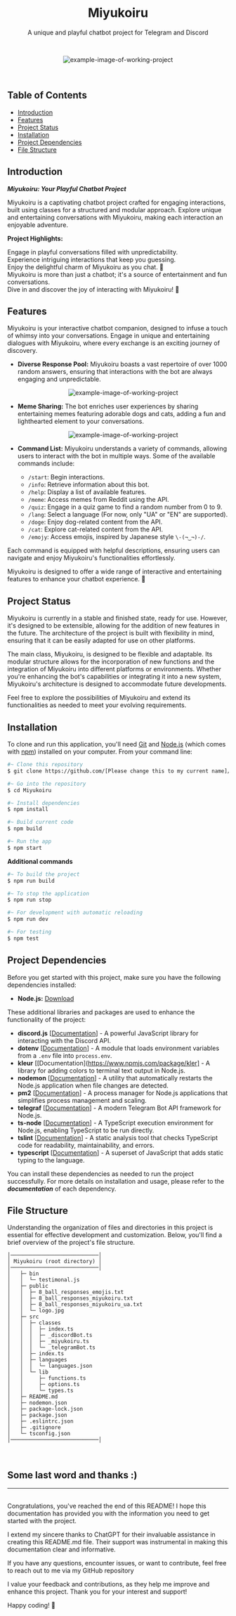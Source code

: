 <h1 align="center">Miyukoiru</h1>
<p align="center">
    A unique and playful chatbot project for Telegram and Discord
</p><br>
<p align="center">
<img src="https://i.imgur.com/6trGldG.gif" alt="example-image-of-working-project">
</p><br>

## Table of Contents
- [Introduction](#introduction)
- [Features](#features)
- [Project Status](#project-status)
- [Installation](#installation)
- [Project Dependencies](#project-dependencies)
- [File Structure](#file-structure)

## Introduction

***Miyukoiru: Your Playful Chatbot Project***

Miyukoiru is a captivating chatbot project crafted for engaging interactions, built using classes for a structured and modular approach. Explore unique and entertaining conversations with Miyukoiru, making each interaction an enjoyable adventure.

**Project Highlights:** 

Engage in playful conversations filled with unpredictability.
<br>Experience intriguing interactions that keep you guessing.
<br>Enjoy the delightful charm of Miyukoiru as you chat. 🌟
<br>Miyukoiru is more than just a chatbot; it's a source of entertainment and fun conversations. 
<br>Dive in and discover the joy of interacting with Miyukoiru! 🚀


## Features

Miyukoiru is your interactive chatbot companion, designed to infuse a touch of whimsy into your conversations. Engage in unique and entertaining dialogues with Miyukoiru, where every exchange is an exciting journey of discovery.

- **Diverse Response Pool:** Miyukoiru boasts a vast repertoire of over 1000 random answers, ensuring that interactions with the bot are always engaging and unpredictable.

    <p align="center">
    <img src="https://i.imgur.com/B8xZWlB.gif" alt="example-image-of-working-project">
    </p>
- **Meme Sharing:** The bot enriches user experiences by sharing entertaining memes featuring adorable dogs and cats, adding a fun and lighthearted element to your conversations.

    <p align="center">
    <img src="https://i.imgur.com/1kKSTZH.gif" alt="example-image-of-working-project">
    </p>
- **Command List:** Miyukoiru understands a variety of commands, allowing users to interact with the bot in multiple ways. Some of the available commands include:
   - `/start`: Begin interactions.
   - `/info`: Retrieve information about this bot.
   - `/help`: Display a list of available features.
   - `/meme`: Access memes from Reddit using the API.
   - `/quiz`: Engage in a quiz game to find a random number from 0 to 9.
   - `/lang`: Select a language (For now, only "UA" or "EN" are supported).
   - `/doge`: Enjoy dog-related content from the API.
   - `/cat`: Explore cat-related content from the API.
   - `/emojy`: Access emojis, inspired by Japanese style `\-(¬‿¬)-/`.

Each command is equipped with helpful descriptions, ensuring users can navigate and enjoy Miyukoiru's functionalities effortlessly.

Miyukoiru is designed to offer a wide range of interactive and entertaining features to enhance your chatbot experience. 🌟

## Project Status

Miyukoiru is currently in a stable and finished state, ready for use. However, it's designed to be extensible, allowing for the addition of new features in the future. The architecture of the project is built with flexibility in mind, ensuring that it can be easily adapted for use on other platforms.

The main class, Miyukoiru, is designed to be flexible and adaptable. Its modular structure allows for the incorporation of new functions and the integration of Miyukoiru into different platforms or environments. Whether you're enhancing the bot's capabilities or integrating it into a new system, Miyukoiru's architecture is designed to accommodate future developments.

Feel free to explore the possibilities of Miyukoiru and extend its functionalities as needed to meet your evolving requirements.

## Installation


To clone and run this application, you'll need [Git](https://git-scm.com) and [Node.js](https://nodejs.org/en/download/) (which comes with [npm](http://npmjs.com)) installed on your computer. From your command line:
    

```bash
#~ Clone this repository
$ git clone https://github.com/[Please change this to my current name]/Miyukoiru

#~ Go into the repository
$ cd Miyukoiru

#~ Install dependencies
$ npm install

#~ Build current code
$ npm build

#~ Run the app
$ npm start
```

**Additional commands**

```bash
#~ To build the project
$ npm run build

#~ To stop the application
$ npm run stop

#~ For development with automatic reloading
$ npm run dev

#~ For testing
$ npm test

```

## Project Dependencies

Before you get started with this project, make sure you have the following dependencies installed:

- **Node.js:** [Download](https://nodejs.org/)

These additional libraries and packages are used to enhance the functionality of the project:

- **discord.js** [[Documentation](https://discord.js.org)]  - A powerful JavaScript library for interacting with the Discord API.
- **dotenv** [[Documentation](https://www.npmjs.com/package/doten)] - A module that loads environment variables from a `.env` file into `process.env`.
- **kleur** [[Documentation](https://www.npmjs.com/package/kler] - A library for adding colors to terminal text output in Node.js.
- **nodemon** [[Documentation](https://www.npmjs.com/package/ndmon)] - A utility that automatically restarts the Node.js application when file changes are detected.
- **pm2** [[Documentation](https://pm2.keymetrics.io)] - A process manager for Node.js applications that simplifies process management and scaling.
- **telegraf** [[Documentation](https://telegraf.js.org)] - A modern Telegram Bot API framework for Node.js.
- **ts-node** [[Documentation](https://www.npmjs.com/package/ts-node)] - A TypeScript execution environment for Node.js, enabling TypeScript to be run directly.
- **tslint** [[Documentation](https://palantir.github.io/tslint)] - A static analysis tool that checks TypeScript code for readability, maintainability, and errors.
- **typescript** [[Documentation](https://www.typescriptlang.org)] - A superset of JavaScript that adds static typing to the language.

You can install these dependencies as needed to run the project successfully. For more details on installation and usage, please refer to the ***documentation*** of each dependency.

## File Structure

Understanding the organization of files and directories in this project is essential for effective development and customization. Below, you'll find a brief overview of the project's file structure.

```
│────────────────────────────│                                          
│ Miyukoiru (root directory) │                                          
│────────────────────────────│                                          
│   ├─ bin                                                             
│   │  └─ testimonal.js                                                
│   ├─ public                                                          
│   │  ├─ 8_ball_responses_emojis.txt                                  
│   │  ├─ 8_ball_responses_miyukoiru.txt                               
│   │  ├─ 8_ball_responses_miyukoiru_ua.txt                            
│   │  └─ logo.jpg                                                     
│   ├─ src                                                             
│   │  ├─ classes                                                      
│   │  │  ├─ index.ts                                                  
│   │  │  ├─ _discordBot.ts                                            
│   │  │  ├─ _miyukoiru.ts                                             
│   │  │  └─ _telegramBot.ts                                           
│   │  ├─ index.ts                                                     
│   │  ├─ languages                                                    
│   │  │  └─ languages.json                                            
│   │  └─ lib                                                          
│   │     ├─ functions.ts                                              
│   │     ├─ options.ts                                                
│   │     └─ types.ts                                                  
│   ├─ README.md                                                       
│   ├─ nodemon.json                                                    
│   ├─ package-lock.json                                               
│   ├─ package.json                                                    
│   ├─ .eslintrc.json                                                  
│   ├─ .gitignore                                                      
│   └─ tsconfig.json                                                   
│────────────────────────────│                                          

```
<br>

## Some last word and thanks :)
<hr>
<br>
Congratulations, you've reached the end of this README! I hope this documentation has provided you with the information you need to get started with the project.

I extend my sincere thanks to ChatGPT for their invaluable assistance in creating this README.md file. Their support was instrumental in making this documentation clear and informative.

If you have any questions, encounter issues, or want to contribute, feel free to reach out to me via my GitHub repository

I value your feedback and contributions, as they help me improve and enhance this project. Thank you for your interest and support!

Happy coding! 🚀

